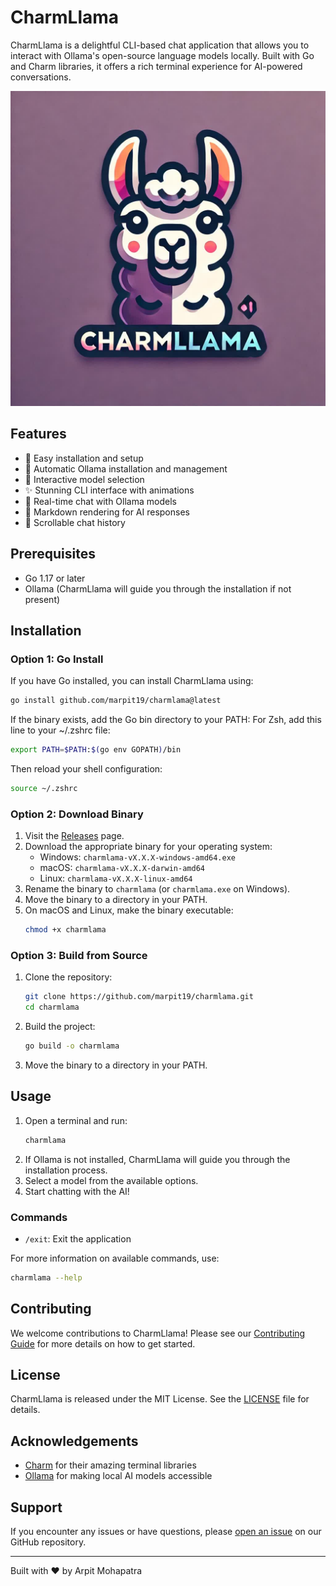 # CharmLlama

CharmLlama is a delightful CLI-based chat application that allows you to interact with Ollama's open-source language models locally. Built with Go and Charm libraries, it offers a rich terminal experience for AI-powered conversations.

![CharmLlama Logo](images/Logo.jpeg)

## Features

- 🚀 Easy installation and setup
- 🤖 Automatic Ollama installation and management
- 🎨 Interactive model selection
- ✨ Stunning CLI interface with animations
- 💬 Real-time chat with Ollama models
- 📜 Markdown rendering for AI responses
- 🔄 Scrollable chat history

## Prerequisites

- Go 1.17 or later
- Ollama (CharmLlama will guide you through the installation if not present)

## Installation

### Option 1: Go Install

If you have Go installed, you can install CharmLlama using:

```bash
go install github.com/marpit19/charmlama@latest
```

If the binary exists, add the Go bin directory to your PATH:
For Zsh, add this line to your ~/.zshrc file:

```bash
export PATH=$PATH:$(go env GOPATH)/bin
```

Then reload your shell configuration:

```bash
source ~/.zshrc
```

### Option 2: Download Binary

1. Visit the [Releases](https://github.com/yourusername/charmlama/releases) page.
2. Download the appropriate binary for your operating system:
   - Windows: `charmlama-vX.X.X-windows-amd64.exe`
   - macOS: `charmlama-vX.X.X-darwin-amd64`
   - Linux: `charmlama-vX.X.X-linux-amd64`
3. Rename the binary to `charmlama` (or `charmlama.exe` on Windows).
4. Move the binary to a directory in your PATH.
5. On macOS and Linux, make the binary executable:
   ```bash
   chmod +x charmlama
   ```

### Option 3: Build from Source

1. Clone the repository:
   ```bash
   git clone https://github.com/marpit19/charmlama.git
   cd charmlama
   ```
2. Build the project:
   ```bash
   go build -o charmlama
   ```
3. Move the binary to a directory in your PATH.

## Usage

1. Open a terminal and run:
   ```bash
   charmlama
   ```
2. If Ollama is not installed, CharmLlama will guide you through the installation process.
3. Select a model from the available options.
4. Start chatting with the AI!

### Commands

- `/exit`: Exit the application

For more information on available commands, use:
```bash
charmlama --help
```

## Contributing

We welcome contributions to CharmLlama! Please see our [Contributing Guide](CONTRIBUTING.md) for more details on how to get started.

## License

CharmLlama is released under the MIT License. See the [LICENSE](LICENSE) file for details.

## Acknowledgements

- [Charm](https://charm.sh/) for their amazing terminal libraries
- [Ollama](https://ollama.ai/) for making local AI models accessible

## Support

If you encounter any issues or have questions, please [open an issue](https://github.com/yourusername/charmlama/issues/new) on our GitHub repository.

---

Built with ❤️ by Arpit Mohapatra